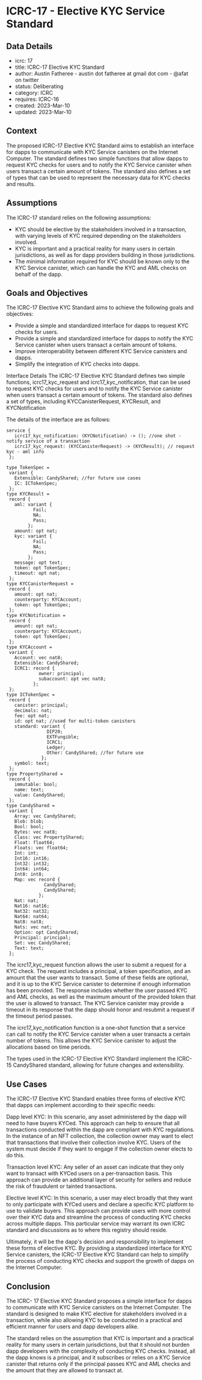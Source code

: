 # ICRC-17 - Elective KYC Service Standard

## Data Details

* icrc: 17
* title: ICRC-17 Elective KYC Standard
* author: Austin Fatheree - austin dot fatheree at gmail dot com - @afat on twitter
* status: Deliberating
* category: ICRC
* requires: ICRC-16
* created: 2023-Mar-10
* updated: 2023-Mar-10

## Context

The proposed ICRC-17 Elective KYC Standard aims to establish an interface for dapps to communicate with KYC Service canisters on the Internet Computer. The standard defines two simple functions that allow dapps to request KYC checks for users and to notify the KYC Service canister when users transact a certain amount of tokens. The standard also defines a set of types that can be used to represent the necessary data for KYC checks and results.

## Assumptions
The ICRC-17 standard relies on the following assumptions:

* KYC should be elective by the stakeholders involved in a transaction, with varying levels of KYC required depending on the stakeholders involved.
* KYC is important and a practical reality for many users in certain jurisdictions, as well as for dapp providers building in those jurisdictions.
* The minimal information required for KYC should be known only to the KYC Service canister, which can handle the KYC and AML checks on behalf of the dapp.

## Goals and Objectives
The ICRC-17 Elective KYC Standard aims to achieve the following goals and objectives:

* Provide a simple and standardized interface for dapps to request KYC checks for users.
* Provide a simple and standardized interface for dapps to notify the KYC Service canister when users transact a certain amount of tokens.
* Improve interoperability between different KYC Service canisters and dapps.
* Simplify the integration of KYC checks into dapps.

Interface Details
The ICRC-17 Elective KYC Standard defines two simple functions, icrc17_kyc_request and icrc17_kyc_notification, that can be used to request KYC checks for users and to notify the KYC Service canister when users transact a certain amount of tokens. The standard also defines a set of types, including KYCCanisterRequest, KYCResult, and KYCNotification

The details of the interface are as follows:

```
service {
   icrc17_kyc_notification: (KYCNotification) -> (); //one shot - notify service of a transaction
   icrc17_kyc_request: (KYCCanisterRequest) -> (KYCResult); // request kyc - aml info
 };

type TokenSpec = 
 variant {
   Extensible: CandyShared; //for future use cases
   IC: ICTokenSpec;
 };
type KYCResult = 
 record {
   aml: variant {
          Fail;
          NA;
          Pass;
        };
   amount: opt nat;
   kyc: variant {
          Fail;
          NA;
          Pass;
        };
   message: opt text;
   token: opt TokenSpec;
   timeout: opt nat;
 };
type KYCCanisterRequest = 
 record {
   amount: opt nat;
   counterparty: KYCAccount;
   token: opt TokenSpec;
 };
type KYCNotification = 
 record {
   amount: opt nat;
   counterparty: KYCAccount;
   token: opt TokenSpec;
 };
type KYCAccount = 
 variant {
   Account: vec nat8;
   Extensible: CandyShared;
   ICRC1: record {
            owner: principal;
            subaccount: opt vec nat8;
          };
 };
type ICTokenSpec = 
 record {
   canister: principal;
   decimals: nat;
   fee: opt nat;
   id: opt nat; //used for multi-token canisters
   standard: variant {
               DIP20;
               EXTFungible;
               ICRC1;
               Ledger;
               Other: CandyShared; //for future use
             };
   symbol: text;
 };
type PropertyShared = 
 record {
   immutable: bool;
   name: text;
   value: CandyShared;
 };
type CandyShared = 
 variant {
   Array: vec CandyShared;
   Blob: blob;
   Bool: bool;
   Bytes: vec nat8;
   Class: vec PropertyShared;
   Float: float64;
   Floats: vec float64;
   Int: int;
   Int16: int16;
   Int32: int32;
   Int64: int64;
   Int8: int8;
   Map: vec record {
              CandyShared;
              CandyShared;
            };
   Nat: nat;
   Nat16: nat16;
   Nat32: nat32;
   Nat64: nat64;
   Nat8: nat8;
   Nats: vec nat;
   Option: opt CandyShared;
   Principal: principal;
   Set: vec CandyShared;
   Text: text;
 };
 ```


The icrc17_kyc_request function allows the user to submit a request for a KYC check. The request includes a principal, a token specification, and an amount that the user wants to transact. Some of these fields are optional, and it is up to the KYC Service canister to determine if enough information has been provided. The response includes whether the user passed KYC and AML checks, as well as the maximum amount of the provided token that the user is allowed to transact. The KYC Service canister may provide a timeout in its response that the dapp should honor and resubmit a request if the timeout period passes.

The icrc17_kyc_notification function is a one-shot function that a service can call to notify the KYC Service canister when a user transacts a certain number of tokens. This allows the KYC Service canister to adjust the allocations based on time periods. 

The types used in the ICRC-17 Elective KYC Standard implement the ICRC-15 CandyShared standard, allowing for future changes and extensibility.

## Use Cases

The ICRC-17 Elective KYC Standard enables three forms of elective KYC that dapps can implement according to their specific needs:

Dapp level KYC: In this scenario, any asset administered by the dapp will need to have buyers KYCed. This approach can help to ensure that all transactions conducted within the dapp are compliant with KYC regulations.  In the instance of an NFT collection, the collection owner may want to elect that transactions that involve their collection involve KYC.  Users of the system must decide if they want to engage if the collection owner elects to do this.

Transaction level KYC: Any seller of an asset can indicate that they only want to transact with KYCed users on a per-transaction basis. This approach can provide an additional layer of security for sellers and reduce the risk of fraudulent or tainted transactions.

Elective level KYC: In this scenario, a user may elect broadly that they want to only participate with KYCed users and declare a specific KYC platform to use to validate buyers. This approach can provide users with more control over their KYC data and streamline the process of conducting KYC checks across multiple dapps.  This particular service may warrant its own ICRC standard and discussions as to where this registry should reside.

Ultimately, it will be the dapp's decision and responsibility to implement these forms of elective KYC. By providing a standardized interface for KYC Service canisters, the ICRC-17 Elective KYC Standard can help to simplify the process of conducting KYC checks and support the growth of dapps on the Internet Computer.


## Conclusion

The ICRC- 17 Elective KYC Standard proposes a simple interface for dapps to communicate with KYC Service canisters on the Internet Computer. The standard is designed to make KYC elective for stakeholders involved in a transaction, while also allowing KYC to be conducted in a practical and efficient manner for users and dapp developers alike.

The standard relies on the assumption that KYC is important and a practical reality for many users in certain jurisdictions, but that it should not burden dapp developers with the complexity of conducting KYC checks. Instead, all the dapp knows is a principal, and it subscribes or relies on a KYC Service canister that returns only if the principal passes KYC and AML checks and the amount that they are allowed to transact at.





